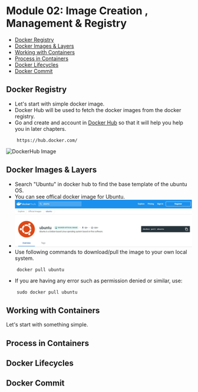 # Module 02: Image Creation , Management & Registry
* [Docker Registry]()
* [Docker Images & Layers]()
* [Working with Containers]()
* [Process in Containers]()
* [Docker Lifecycles]()
* [Docker Commit]()

## Docker Registry
* Let's start with simple docker image.
* Docker Hub will be used to fetch the docker images from the docker registry.
* Go and create and account in [Docker Hub](https://hub.docker.com/) so that it will help you help you in later chapters.

```
    https://hub.docker.com/
```
![DockerHub Image](https://static.packt-cdn.com/products/9781789137231/graphics/assets/01327d92-d3d2-4354-98bb-2a443adad38d.png)

## Docker Images & Layers
* Search "Ubuntu" in docker hub to find the base template of the ubuntu OS.
* You can see offical docker image for Ubuntu.
* ![DockerHub](img/ubuntu-search.jpg)
* Use following commands to download/pull the image to your own local system.
```
    docker pull ubuntu
```
* If you are having any error such as permission denied or similar, use:

```
    sudo docker pull ubuntu
```


## Working with Containers
Let's start with something simple.

## Process in Containers

## Docker Lifecycles


## Docker Commit

